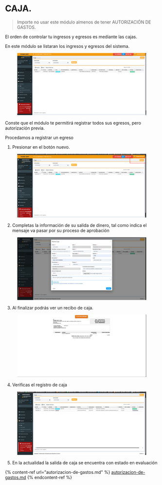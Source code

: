 # CAJA.



> Importe no usar este módulo almenos de tener AUTORIZACIÓN DE GASTOS.

El orden de controlar tu ingresos y egresos es mediante las cajas.

En este módulo se listaran los ingresos y egresos del sistema.

<figure><img src="../../../.gitbook/assets/image (318).png" alt=""><figcaption></figcaption></figure>

Conste que el módulo te permitirá registrar todos sus egresos, pero autorización previa.

Procedamos a registrar un egreso

1. Presionar en el botón nuevo.

<figure><img src="../../../.gitbook/assets/image (312).png" alt=""><figcaption></figcaption></figure>

2. Completas la información de su salida de dinero, tal como indica el mensaje va pasar por su proceso de aprobación

<figure><img src="../../../.gitbook/assets/image (314).png" alt=""><figcaption></figcaption></figure>

3. Al finalizar podrás ver un recibo de caja.

<figure><img src="../../../.gitbook/assets/image (315).png" alt=""><figcaption></figcaption></figure>

4. Verificas el registro de caja

<figure><img src="../../../.gitbook/assets/image (317).png" alt=""><figcaption></figcaption></figure>

5. En la actualidad la salida de caja se encuentra con estado en evaluación&#x20;

{% content-ref url="autorizacion-de-gastos.md" %}
[autorizacion-de-gastos.md](autorizacion-de-gastos.md)
{% endcontent-ref %}
